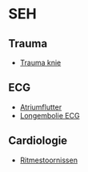 # SEH
## Trauma
- [Trauma knie](Trauma/trauma-knie.md)

## ECG
- [Atriumflutter](ECG/atriumflutter.md)
- [Longembolie ECG](ECG/longembolie.md)

## Cardiologie
- [Ritmestoornissen](Cardiologie/ritmestoornissen.md)
